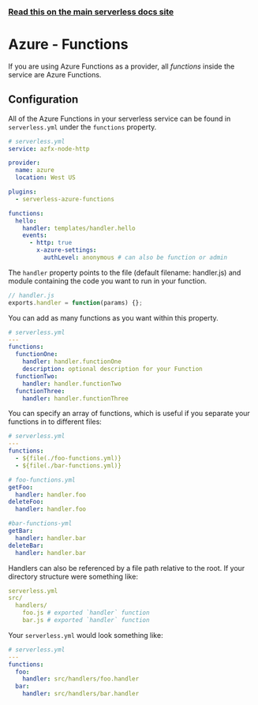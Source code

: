 <!--
title: Serverless Framework - Azure Functions Guide - Functions
menuText: Functions
menuOrder: 5
description: How to configure Azure Functions in the Serverless Framework
layout: Doc
-->

<!-- DOCS-SITE-LINK:START automatically generated  -->

### [Read this on the main serverless docs site](https://www.serverless.com/framework/docs/providers/azure/guide/functions)

<!-- DOCS-SITE-LINK:END -->

# Azure - Functions

If you are using Azure Functions as a provider, all _functions_ inside the service are Azure Functions.

## Configuration

All of the Azure Functions in your serverless service can be found in
`serverless.yml` under the `functions` property.

```yml
# serverless.yml
service: azfx-node-http

provider:
  name: azure
  location: West US

plugins:
  - serverless-azure-functions

functions:
  hello:
    handler: templates/handler.hello
    events:
      - http: true
        x-azure-settings:
          authLevel: anonymous # can also be function or admin
```

The `handler` property points to the file (default filename: handler.js) and
module containing the code you want to run in your function.

```javascript
// handler.js
exports.handler = function(params) {};
```

You can add as many functions as you want within this property.

```yml
# serverless.yml
---
functions:
  functionOne:
    handler: handler.functionOne
    description: optional description for your Function
  functionTwo:
    handler: handler.functionTwo
  functionThree:
    handler: handler.functionThree
```

You can specify an array of functions, which is useful if you separate your functions in to different files:

```yml
# serverless.yml
---
functions:
  - ${file(./foo-functions.yml)}
  - ${file(./bar-functions.yml)}
```

```yml
# foo-functions.yml
getFoo:
  handler: handler.foo
deleteFoo:
  handler: handler.foo
```

```yml
#bar-functions-yml
getBar:
  handler: handler.bar
deleteBar:
  handler: handler.bar
```

Handlers can also be referenced by a file path relative to the root. If your directory structure were something like:

```yml
serverless.yml
src/
  handlers/
    foo.js # exported `handler` function
    bar.js # exported `handler` function
```

Your `serverless.yml` would look something like:

```yml
# serverless.yml
---
functions:
  foo:
    handler: src/handlers/foo.handler
  bar:
    handler: src/handlers/bar.handler
```
